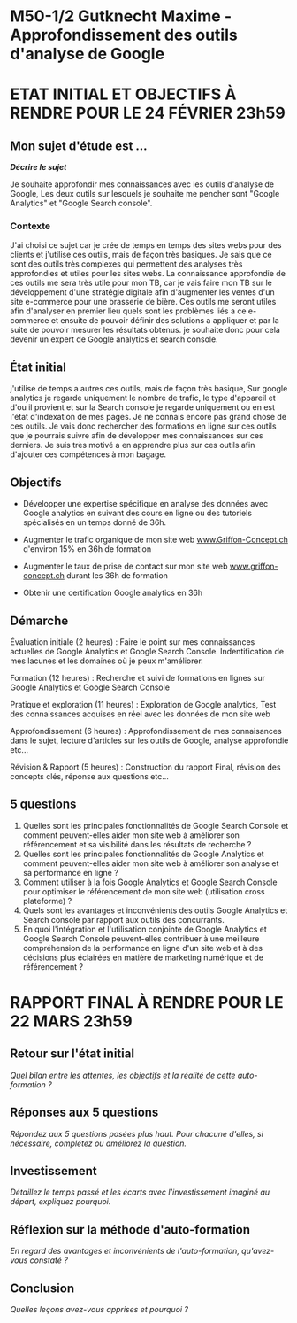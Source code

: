 # M50-1/2 Gutknecht Maxime - Approfondissement des outils d'analyse de Google

# ETAT INITIAL ET OBJECTIFS À RENDRE POUR LE 24 FÉVRIER 23h59

## Mon sujet d'étude est ...

**_Décrire le sujet_**

Je souhaite approfondir mes connaissances avec les outils d'analyse de Google, Les deux outils sur lesquels je souhaite me pencher sont "Google Analytics" et "Google Search console".

### Contexte

J'ai choisi ce sujet car je crée de temps en temps des sites webs pour des clients et j'utilise ces outils, mais de façon très basiques. Je sais que ce sont des outils très complexes qui permettent des analyses très approfondies et utiles pour les sites webs. 
La connaissance approfondie de ces outils me sera très utile pour mon TB, car je vais faire mon TB sur le développement d'une stratégie digitale afin d'augmenter les ventes d'un site e-commerce pour une brasserie de bière. Ces outils me seront utiles afin d'analyser en premier lieu quels sont les problèmes liés a ce e-commerce et ensuite de pouvoir définir des solutions a appliquer et par la suite de pouvoir mesurer les résultats obtenus. je souhaite donc pour cela devenir un expert de Google analytics et search console.

## État initial

j'utilise de temps a autres ces outils, mais de façon très basique, Sur google analytics je regarde uniquement le nombre de trafic, le type d'appareil et d'ou il provient et sur la Search console je regarde uniquement ou en est l'état d'indexation de mes pages. Je ne connais encore pas grand chose de ces outils. Je vais donc rechercher des formations en ligne sur ces outils que je pourrais suivre afin de développer mes connaissances sur ces derniers. Je suis très motivé a en apprendre plus sur ces outils afin d'ajouter ces compétences à mon bagage.

## Objectifs

- Développer une expertise spécifique en analyse des données avec Google analytics en suivant des cours en ligne ou des tutoriels spécialisés en un temps donné de 36h.

- Augmenter le trafic organique de mon site web www.Griffon-Concept.ch d'environ 15% en 36h de formation

- Augmenter le taux de prise de contact sur mon site web www.griffon-concept.ch durant les 36h de formation

- Obtenir une certification Google analytics en 36h

## Démarche

Évaluation initiale (2 heures) : Faire le point sur mes connaissances actuelles de Google Analytics et Google Search Console. Indentification de mes lacunes et les domaines où je peux m'améliorer.

Formation (12 heures) : Recherche et suivi de formations en lignes sur Google Analytics et Google Search Console

Pratique et exploration (11 heures) : Exploration de Google analytics, Test des connaissances acquises en réel avec les données de mon site web

Approfondissement (6 heures) : Approfondissement de mes connaisances dans le sujet, lecture d'articles sur les outils de Google, analyse approfondie etc...

Révision & Rapport (5 heures) : Construction du rapport Final, révision des concepts clés, réponse aux questions etc...

## 5 questions

1. Quelles sont les principales fonctionnalités de Google Search Console et comment peuvent-elles aider mon site web à améliorer son référencement et sa visibilité dans les résultats de recherche ?
2. Quelles sont les principales fonctionnalités de Google Analytics et comment peuvent-elles aider mon site web à améliorer son analyse et sa performance en ligne ?
3. Comment utiliser à la fois Google Analytics et Google Search Console pour optimiser le référencement de mon site web (utilisation cross plateforme) ?
4. Quels sont les avantages et inconvénients des outils Google Analytics et Search console par rapport aux outils des concurrants.
5. En quoi l'intégration et l'utilisation conjointe de Google Analytics et Google Search Console peuvent-elles contribuer à une meilleure compréhension de la performance en ligne d'un site web et à des décisions plus éclairées en matière de marketing numérique et de référencement ?

# RAPPORT FINAL À RENDRE POUR LE 22 MARS 23h59

## Retour sur l'état initial

_Quel bilan entre les attentes, les objectifs et la réalité de cette auto-formation ?_

## Réponses aux 5 questions

_Répondez aux 5 questions posées plus haut. Pour chacune d'elles, si nécessaire, complétez ou améliorez la question._

## Investissement

_Détaillez le temps passé et les écarts avec l'investissement imaginé au départ, expliquez pourquoi._

## Réflexion sur la méthode d'auto-formation

_En regard des avantages et inconvénients de l'auto-formation, qu'avez-vous constaté ?_

## Conclusion

_Quelles leçons avez-vous apprises et pourquoi ?_
